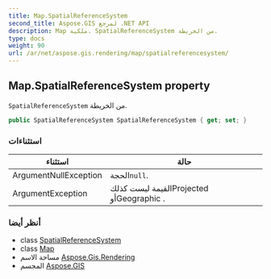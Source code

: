 ```yaml
---
title: Map.SpatialReferenceSystem
second_title: Aspose.GIS لمرجع .NET API
description: Map ملكية. SpatialReferenceSystem من الخريطة.
type: docs
weight: 90
url: /ar/net/aspose.gis.rendering/map/spatialreferencesystem/
---
```

## Map.SpatialReferenceSystem property

`SpatialReferenceSystem` من الخريطة.

```csharp
public SpatialReferenceSystem SpatialReferenceSystem { get; set; }
```

### استثناءات

| استثناء | حالة |
| --- | --- |
| ArgumentNullException | الحجة`null`. |
| ArgumentException | القيمة ليست كذلكProjected أوGeographic . |

### أنظر أيضا

* class [SpatialReferenceSystem](../../../aspose.gis.spatialreferencing/spatialreferencesystem/)
* class [Map](../)
* مساحة الاسم [Aspose.Gis.Rendering](../../map/)
* المجسم [Aspose.GIS](../../../)



